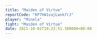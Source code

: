 ```yaml
---
title: "Maiden of Virtue"
reportCode: "6P7hW1vajLwnkfrJ"
player: "Minela"
fight: "Maiden of Virtue"
date: 2021-10-01T19:23:51.380000+00:00
---
```

